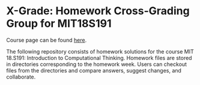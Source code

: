 # X-Grade: Homework Cross-Grading Group for MIT18S191

Course page can be found [here](https://computationalthinking.mit.edu/Fall20/).

The following repository consists of homework solutions for the course MIT 18.S191: Introduction to Computational Thinking. Homework files are stored in directories corresponding to the homework week. Users can checkout files from the directories and compare answers, suggest changes, and collaborate. 


